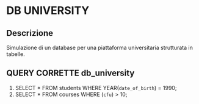 # DB UNIVERSITY

## Descrizione 
Simulazione di un database per una piattaforma universitaria strutturata in tabelle. 



## QUERY CORRETTE db_university


1. SELECT * FROM students WHERE YEAR(`date_of_birth`) = 1990;
2. SELECT * FROM courses WHERE (`cfu`) > 10;